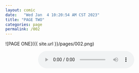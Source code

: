 ```yaml
---
layout: comic
date:   "Wed Jan  4 10:20:54 AM CST 2023"
title: "PAGE TWO"
categories: page
permalink: /002
---
```

![PAGE ONE]({{ site.url }}/pages/002.png)

<center><audio controls>
  <source src="https://lwflouisa.github.io/MyDiscography/audio/true_boss.mp3" type="audio/ogg">
Your browser does not support the audio element.
</audio></center>
